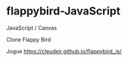 # flappybird-JavaScript

JavaScript / Canvas

Clone Flappy Bird

Jogue https://cleudeir.github.io/flappybird_js/
